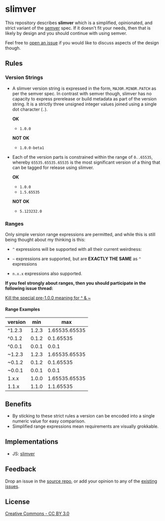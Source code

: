 # slimver

This repository describes __slimver__ which is a simplified, opinionated, and strict variant of the [semver](http://semver.org/) spec.  If it doesn't fit your needs, then that is likely by design and you should continue with using semver.

Feel free to [open an issue](https://github.com/DamonOehlman/slimver-spec/issues) if you would like to discuss aspects of the design though.

<div class="app encoder"></div>
<div class="app rangetester"></div>

## Rules

### Version Strings

- A slimver version string is expressed in the form, `MAJOR.MINOR.PATCH` as per the semver spec. In contrast with semver though, slimver has no capacity to express prerelease or build metadata as part of the version string.  It is a strictly three unsigned integer values joined using a single dot character (`.`).

  __OK__

  - `1.0.0`

  __NOT OK__

  - `1.0.0-beta1`

- Each of the version parts is constrained within the range of `0..65535`, whereby `65535.65535.65535` is the most significant version of a thing that can be tagged for release using slimver.

  __OK__

  - `1.0.0`
  - `1.5.65535`

  __NOT OK__

  - `5.123232.0`

### Ranges

Only simple version range expressions are permitted, and while this is still being thought about my thinking is this:

- `^` expressions will be supported with all their current weirdness:

- `~` expressions are supported, but are __EXACTLY THE SAME__ as `^` expressions

- `n.x.x` expressions also supported.

__If you feel strongly about ranges, then you should participate in the following issue thread:__

[Kill the special pre-1.0.0 meaning for ^ & ~](https://github.com/DamonOehlman/slimver-spec/issues/2)

#### Range Examples

| version | min   | max           |
|---------|-------|---------------|
| ^1.2.3  | 1.2.3 | 1.65535.65535 |
| ^0.1.2  | 0.1.2 | 0.1.65535     |
| ^0.0.1  | 0.0.1 | 0.0.1         |
| ~1.2.3  | 1.2.3 | 1.65535.65535 |
| ~0.1.2  | 0.1.2 | 0.1.65535     |
| ~0.0.1  | 0.0.1 | 0.0.1         |
| 1.x.x   | 1.0.0 | 1.65535.65535 |
| 1.1.x   | 1.1.0 | 1.1.65535     |


## Benefits

- By sticking to these strict rules a version can be encoded into a single numeric value for easy comparison.
- Simplified range expressions mean requirements are visually grokkable.

## Implementations

- JS: [slimver](https://github.com/DamonOehlman/slimver)

## Feedback

Drop an issue in the [source repo](https://github.com/DamonOehlman/slimver-spec), or add your opinion to any of the [existing issues](https://github.com/DamonOehlman/slimver-spec/issues).

## License

[Creative Commons - CC BY 3.0](http://creativecommons.org/licenses/by/3.0/)
